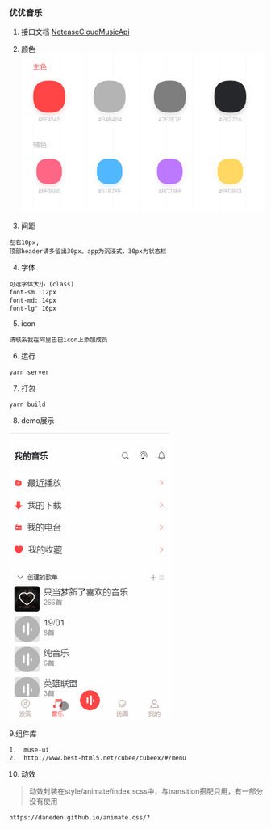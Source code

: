 ### 优优音乐
1. 接口文档
[NeteaseCloudMusicApi](https://binaryify.github.io/NeteaseCloudMusicApi/#/?id=neteasecloudmusicapi)

2. 颜色
![image](./assets/color.png)
3. 间距

```
左右10px,
顶部header请多留出30px。app为沉浸式，30px为状态栏
```

4. 字体
    
```
可选字体大小 (class)
font-sm :12px
font-md: 14px
font-lg" 16px
```
5. icon
```
请联系我在阿里巴巴icon上添加成员
```
6. 运行
```
yarn server
```
7. 打包
```
yarn build
```
8. demo展示

![image](./assets/roulette.gif)


9.组件库
```
1.  muse-ui
2.  http://www.best-html5.net/cubee/cubeex/#/menu
```
10. 动效
> 动效封装在style/animate/index.scss中，与transition搭配只用，有一部分没有使用
```
https://daneden.github.io/animate.css/?
```